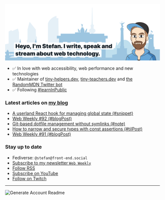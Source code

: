 <img alt="Heyo, I'm Stefan. I write and speak about web technology." src="https://raw.githubusercontent.com/stefanjudis/stefanjudis/main/screenshot.png">

- ✅ In love with web accessibility, web performance and new technologies
- ✅ Maintainer of [tiny-helpers.dev](https://tiny-helpers.dev), [tiny-teachers.dev](https://tiny-teachers.dev/) and [the RandomMDN Twitter bot](https://twitter.com/randomMDN)
- ✅ Following [#learnInPublic](https://www.stefanjudis.com/today-i-learned/)
### Latest articles on [my blog](https://www.stefanjudis.com)

<!-- BLOG-POST-LIST:START -->
- [A userland React hook for managing global state &lpar;#snippet&rpar;](https://www.stefanjudis.com/snippets/a-userland-react-hook-for-managing-global-state/)
- [Web Weekly #92 &lpar;#blogPost&rpar;](https://www.stefanjudis.com/blog/web-weekly-92/)
- [Git-based dotfile management without symlinks &lpar;#note&rpar;](https://www.stefanjudis.com/notes/git-based-dotfile-management-without-symlinks/)
- [How to narrow and secure types with const assertions &lpar;#tilPost&rpar;](https://www.stefanjudis.com/today-i-learned/how-to-narrow-and-secure-types-with-const-assertions/)
- [Web Weekly #91 &lpar;#blogPost&rpar;](https://www.stefanjudis.com/blog/web-weekly-91/)
<!-- BLOG-POST-LIST:END -->

### Stay up to date

- Fediverse: `@stefan@front-end.social`
- [Subscribe to my newsletter `Web Weekly`](https://webweekly.email/)
- [Follow RSS](https://www.stefanjudis.com/feeds/)
- [Subscribe on YouTube](https://youtube.com/c/stefanjudis)
- [Follow on Twitch](https://www.twitch.tv/stefanjudis)

---

![Generate Account Readme](https://github.com/stefanjudis/stefanjudis/workflows/Generate%20Account%20Readme/badge.svg)
